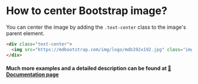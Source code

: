 # How to center Bootstrap image?

You can center the image by adding the `.text-center` class to the image's parent element.

```html
<div class="text-center">
  <img src="https://mdbootstrap.com/img/logo/mdb192x192.jpg" class="img-fluid" alt="" />
</div>
```

#### Much more examples and a detailed description can be found at [📄 Documentation page](https://mdbootstrap.com/how-to/bootstrap/image-center/)
